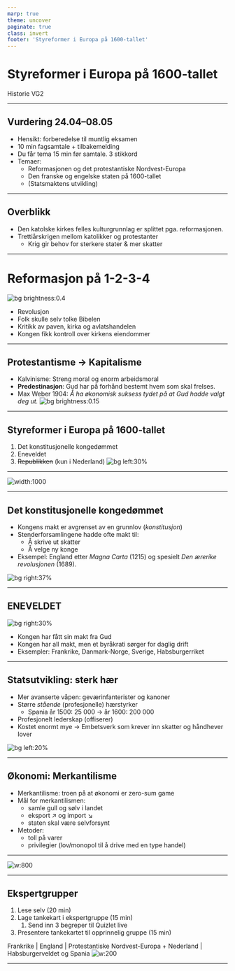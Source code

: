 ```yaml
---
marp: true
theme: uncover
paginate: true
class: invert
footer: 'Styreformer i Europa på 1600-tallet'
---
```


# <!--fit-->Styreformer i Europa på 1600-tallet
Historie VG2

---
## Vurdering 24.04–08.05

- Hensikt: forberedelse til muntlig eksamen
- 10 min fagsamtale + tilbakemelding
- Du får tema 15 min før samtale. 3 stikkord
- Temaer:
  * Reformasjonen og det protestantiske Nordvest-Europa
  * Den franske og engelske staten på 1600-tallet
  * (Statsmaktens utvikling)

---
## Overblikk
- Den katolske kirkes felles kulturgrunnlag er splittet pga. reformasjonen.
- Trettiårskrigen mellom katolikker og protestanter
  - Krig gir behov for sterkere stater & mer skatter

---

# <!--fit-->Reformasjon på 1-2-3-4

![bg brightness:0.4](https://media.snl.no/media/28577/article_topimage_Reformasjonen__2_.jpg)
- Revolusjon
- Folk skulle selv tolke Bibelen
- Kritikk av paven, kirka og avlatshandelen
- Kongen fikk kontroll over kirkens eiendommer

---

## <!--fit-->Protestantisme → Kapitalisme

* Kalvinisme: Streng moral og enorm arbeidsmoral
* **Predestinasjon**: Gud har på forhånd bestemt hvem som skal frelses. 
* Max Weber 1904: *Å ha økonomisk suksess tydet på at Gud hadde valgt deg ut.*
![bg brightness:0.15](https://i0.wp.com/inmijnklas.nl/wp-content/uploads/2017/10/voc.png?w=746&ssl=1)

---
## <!--fit-->Styreformer i Europa på 1600-tallet

1. Det konstitusjonelle kongedømmet
2. Eneveldet
3. ~~Republikken~~ (kun i Nederland)
![bg left:30%](https://qph.cf2.quoracdn.net/main-qimg-ba5332fb2892c7dae477f15d2d3268b3-lq)

---

![width:1000](https://alletidershistorie.cappelendamm.no/aim/cappelenprod/files/files/b/e/8/d9606700f903d8ab60dfa0fdc91085252910dab0a2/be8d9606700f903d8ab60dfa0fdc91085252910dab0a2.jpg/Scale/?Scale:geometry=%3E3840x%3E)

---

## <!--fit-->Det konstitusjonelle kongedømmet

* Kongens makt er avgrenset av en grunnlov (*konstitusjon*)
* Stenderforsamlingene hadde ofte makt til:
  * Å skrive ut skatter
  * Å velge ny konge
* Eksempel: England etter *Magna Carta* (1215) og spesielt *Den ærerike revolusjonen* (1689).

![bg right:37%](https://c7.alamy.com/comp/W581CJ/session-of-the-english-house-of-lords-1689-picture-of-t-hooger-huys-des-parliament-of-engelant-title-on-object-a-session-of-the-house-of-lords-is-attended-by-a-king-central-the-king-on-his-throne-surrounded-by-the-lords-sitting-on-cushions-in-the-front-the-clerks-around-a-table-in-the-caption-the-legend-1-13-and-the-british-royal-weapon-the-performance-is-based-on-a-performance-in-which-king-william-iii-attends-the-meeting-1689-upper-house-senate-houses-of-parliament-london-william-iii-prince-of-orange-and-king-of-england-scotland-and-ireland-jacob-gole-mentioned-W581CJ.jpg)

---
## <!--fit-->ENEVELDET
![bg right:30%](https://upload.wikimedia.org/wikipedia/commons/5/5f/Louis_XIV_of_France.jpg)
* Kongen har fått sin makt fra Gud
* Kongen har all makt, men et byråkrati sørger for daglig drift
* Eksempler: Frankrike, Danmark-Norge, Sverige, Habsburgerriket
---

## Statsutvikling: sterk hær

* Mer avanserte våpen: geværinfanterister og kanoner
* Større *stående* (profesjonelle) hærstyrker
  * Spania år 1500: 25 000 → år 1600: 200 000
* Profesjonelt lederskap (offiserer)
* Kostet enormt mye → Embetsverk som krever inn skatter og håndhever lover

![bg left:20%](https://2.bp.blogspot.com/-WQLhhj3LGIM/T5qBTMz6USI/AAAAAAAAIDk/kQnIU1UNwZM/s1600/1220035987_203maa1.jpg)

---

## Økonomi: Merkantilisme

* Merkantilisme: troen på at økonomi er zero-sum game
* Mål for merkantilismen:
  * samle gull og sølv i landet
  * eksport ↗️ og import ↘️
  * staten skal være selvforsynt
* Metoder:
  * toll på varer
  * privilegier (lov/monopol til å drive med en type handel)

---

![w:800](https://cdn.cleverism.com/wp-content/uploads/2019/10/mercantilist.png.webp)

---

## Ekspertgrupper

1. Lese selv (20 min)
2. Lage tankekart i ekspertgruppe (15 min)
   1. Send inn 3 begreper til Quizlet live
3. Presentere tankekartet til opprinnelig gruppe (15 min)

Frankrike | England | Protestantiske Nordvest-Europa + Nederland | Habsburgerveldet og Spania
![w:200](assets/QRCode%20for%20Begreper%20om%20stater%20og%20statsutvikling%20i%20Europa%20på%201600-tallet%20.png)

---